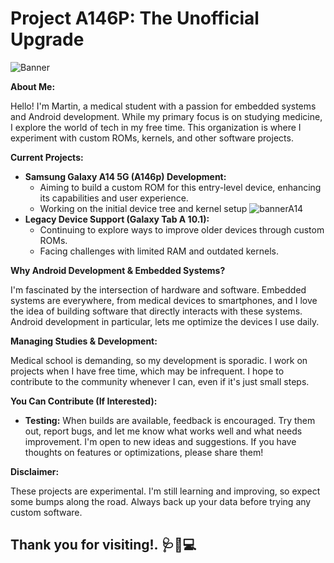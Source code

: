# Project A146P: The Unofficial Upgrade
![Banner](https://i.mediatek.com/hubfs/D700/banner.svg)

**About Me:**

Hello! I'm Martin, a medical student with a passion for embedded systems and Android development. While my primary focus is on studying medicine, I explore the world of tech in my free time. This organization is where I experiment with custom ROMs, kernels, and other software projects.

**Current Projects:**

* **Samsung Galaxy A14 5G (A146p) Development:**
    * Aiming to build a custom ROM for this entry-level device, enhancing its capabilities and user experience.
    * Working on the initial device tree and kernel setup
 ![bannerA14](https://hitecmobile.com.sg/media/wysiwyg/A14_banner1.jpeg)
* **Legacy Device Support (Galaxy Tab A 10.1):**
    * Continuing to explore ways to improve older devices through custom ROMs.
    * Facing challenges with limited RAM and outdated kernels.

**Why Android Development & Embedded Systems?**

I'm fascinated by the intersection of hardware and software. Embedded systems are everywhere, from medical devices to smartphones, and I love the idea of building software that directly interacts with these systems. Android development in particular, lets me optimize the devices I use daily.

**Managing Studies & Development:**

Medical school is demanding, so my development is sporadic. I work on projects when I have free time, which may be infrequent. I hope to contribute to the community whenever I can, even if it's just small steps.

**You Can Contribute (If Interested):**

* **Testing:** When builds are available, feedback is encouraged. Try them out, report bugs, and let me know what works well and what needs improvement. I'm open to new ideas and suggestions. If you have thoughts on features or optimizations, please share them!

**Disclaimer:**

These projects are experimental. I'm still learning and improving, so expect some bumps along the road. Always back up your data before trying any custom software. 


**Thank you for visiting!.** 🩺📱💻
---

